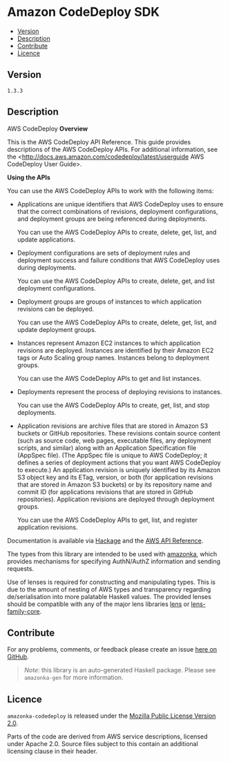 # Amazon CodeDeploy SDK

* [Version](#version)
* [Description](#description)
* [Contribute](#contribute)
* [Licence](#licence)


## Version

`1.3.3`


## Description

AWS CodeDeploy __Overview__

This is the AWS CodeDeploy API Reference. This guide provides
descriptions of the AWS CodeDeploy APIs. For additional information, see
the
<http://docs.aws.amazon.com/codedeploy/latest/userguide AWS CodeDeploy User Guide>.

__Using the APIs__

You can use the AWS CodeDeploy APIs to work with the following items:

-   Applications are unique identifiers that AWS CodeDeploy uses to
    ensure that the correct combinations of revisions, deployment
    configurations, and deployment groups are being referenced during
    deployments.

    You can use the AWS CodeDeploy APIs to create, delete, get, list,
    and update applications.

-   Deployment configurations are sets of deployment rules and
    deployment success and failure conditions that AWS CodeDeploy uses
    during deployments.

    You can use the AWS CodeDeploy APIs to create, delete, get, and list
    deployment configurations.

-   Deployment groups are groups of instances to which application
    revisions can be deployed.

    You can use the AWS CodeDeploy APIs to create, delete, get, list,
    and update deployment groups.

-   Instances represent Amazon EC2 instances to which application
    revisions are deployed. Instances are identified by their Amazon EC2
    tags or Auto Scaling group names. Instances belong to deployment
    groups.

    You can use the AWS CodeDeploy APIs to get and list instances.

-   Deployments represent the process of deploying revisions to
    instances.

    You can use the AWS CodeDeploy APIs to create, get, list, and stop
    deployments.

-   Application revisions are archive files that are stored in Amazon S3
    buckets or GitHub repositories. These revisions contain source
    content (such as source code, web pages, executable files, any
    deployment scripts, and similar) along with an Application
    Specification file (AppSpec file). (The AppSpec file is unique to
    AWS CodeDeploy; it defines a series of deployment actions that you
    want AWS CodeDeploy to execute.) An application revision is uniquely
    identified by its Amazon S3 object key and its ETag, version, or
    both (for application revisions that are stored in Amazon S3
    buckets) or by its repository name and commit ID (for applications
    revisions that are stored in GitHub repositories). Application
    revisions are deployed through deployment groups.

    You can use the AWS CodeDeploy APIs to get, list, and register
    application revisions.

Documentation is available via [Hackage](http://hackage.haskell.org/package/amazonka-codedeploy)
and the [AWS API Reference](http://docs.aws.amazon.com/codedeploy/latest/APIReference/Welcome.html).

The types from this library are intended to be used with [amazonka](http://hackage.haskell.org/package/amazonka),
which provides mechanisms for specifying AuthN/AuthZ information and sending requests.

Use of lenses is required for constructing and manipulating types.
This is due to the amount of nesting of AWS types and transparency regarding
de/serialisation into more palatable Haskell values.
The provided lenses should be compatible with any of the major lens libraries
[lens](http://hackage.haskell.org/package/lens) or [lens-family-core](http://hackage.haskell.org/package/lens-family-core).

## Contribute

For any problems, comments, or feedback please create an issue [here on GitHub](https://github.com/brendanhay/amazonka/issues).

> _Note:_ this library is an auto-generated Haskell package. Please see `amazonka-gen` for more information.


## Licence

`amazonka-codedeploy` is released under the [Mozilla Public License Version 2.0](http://www.mozilla.org/MPL/).

Parts of the code are derived from AWS service descriptions, licensed under Apache 2.0.
Source files subject to this contain an additional licensing clause in their header.
